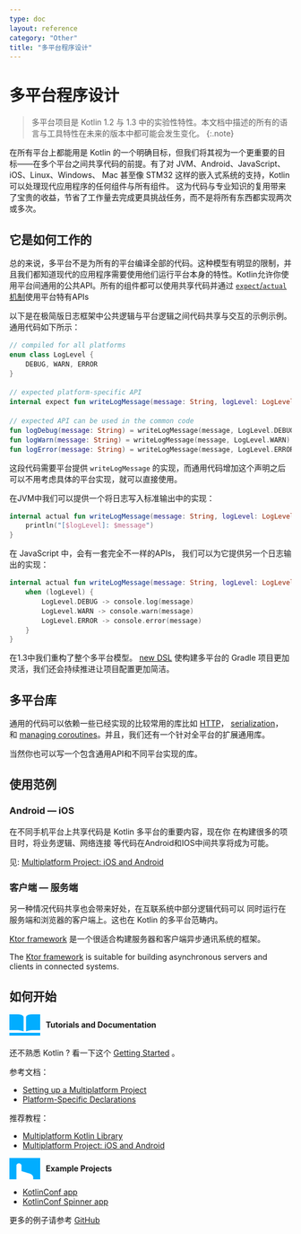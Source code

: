 ```yaml
---
type: doc
layout: reference
category: "Other"
title: "多平台程序设计"
---
```


# 多平台程序设计

> 多平台项目是 Kotlin 1.2 与 1.3 中的实验性特性。本文档中描述的所有的语言<!--
-->与工具特性在未来的版本中都可能会发生变化。
{:.note}

在所有平台上都能用是 Kotlin 的一个明确目标，但我们将其视为一个更重要的目标<!--
-->——在多个平台之间共享代码的前提。有了对 JVM、Android、JavaScript、iOS、Linux、Windows、
Mac 甚至像 STM32 这样的嵌入式系统的支持，Kotlin 可以处理现代应用程序的任何组件与所有组件。
这为代码与专业知识的复用带来了宝贵的收益，节省了工作量去完成更具<!--
-->挑战任务，而不是将所有东西都实现两次或多次。

## 它是如何工作的

总的来说，多平台不是为所有的平台编译全部的代码。这种模型有明显的<!--
-->限制，并且我们都知道现代的应用程序需要使用他们运行平台本身的<!--
-->特性。Kotlin允许你使用平台间通用的公共API。<!--
-->所有的组件都可以使用共享代码并通过 [`expect`/`actual` 机制](platform-specific-declarations.html)<!--
-->使用平台特有APIs

以下是在极简版日志框架中公共逻辑与平台逻辑之间代码共享与交互的示例<!--
-->示例。通用代码如下所示：




```kotlin
// compiled for all platforms
enum class LogLevel {
    DEBUG, WARN, ERROR
}

// expected platform-specific API
internal expect fun writeLogMessage(message: String, logLevel: LogLevel)

// expected API can be used in the common code
fun logDebug(message: String) = writeLogMessage(message, LogLevel.DEBUG)
fun logWarn(message: String) = writeLogMessage(message, LogLevel.WARN)
fun logError(message: String) = writeLogMessage(message, LogLevel.ERROR)
```



这段代码需要平台提供 `writeLogMessage` 的实现，而通用代码<!--
-->增加这个声明之后可以不用考虑具体的平台实现，就可以直接使用。

在JVM中我们可以提供一个将日志写入标准输出中的实现：



```kotlin
internal actual fun writeLogMessage(message: String, logLevel: LogLevel) {
    println("[$logLevel]: $message")
}
```



在 JavaScript 中，会有一套完全不一样的APIs，
我们可以为它提供另一个日志输出的实现：



```kotlin
internal actual fun writeLogMessage(message: String, logLevel: LogLevel) {
    when (logLevel) {
        LogLevel.DEBUG -> console.log(message)
        LogLevel.WARN -> console.warn(message)
        LogLevel.ERROR -> console.error(message)
    }
}
```



在1.3中我们重构了整个多平台模型。 [new DSL](building-mpp-with-gradle.html) 使构建<!--
-->多平台的 Gradle 项目更加灵活，我们还会持续推进让项目配置更加<!--
-->简洁。

## 多平台库

通用的代码可以依赖一些已经实现的比较常用的库比如 [HTTP](https://ktor.kotlincn.net/clients/http-client/multiplatform.html)， [serialization](https://github.com/Kotlin/kotlinx.serialization)， 和 [managing
coroutines](https://github.com/Kotlin/kotlinx.coroutines)。并且，我们还有一个针对全平台的扩展通用库。

当然你也可以写一个包含通用API和不同平台实现的库。

## 使用范例

### Android — iOS

在不同手机平台上共享代码是 Kotlin 多平台的重要内容，现在你
在构建很多的项目时，将业务逻辑、网络连接
等代码在Android和IOS中间共享将成为可能。

见: [Multiplatform Project: iOS and Android](https://www.kotlincn.net/docs/tutorials/native/mpp-ios-android.html)

### 客户端 — 服务端

另一种情况代码共享也会带来好处，在互联系统中部分逻辑代码可以
同时运行在服务端和浏览器的客户端上。这也在 Kotlin
的多平台范畴内。

[Ktor framework](https://ktor.io/) 是一个很适合构建服务器和客户端异步通讯系统的框架。

The [Ktor framework](https://ktor.io/) is suitable for building asynchronous servers and clients in connected systems.

## 如何开始

<div style="display: flex; align-items: center; margin-bottom: 20px">
    <img src="/assets/images/landing/native/book.png" height="38p" width="55" style="margin-right: 10px;">
    <b>Tutorials and Documentation</b>
</div>

还不熟悉 Kotlin ? 看一下这个 [Getting Started](basic-syntax.html) 。

参考文档：
- [Setting up a Multiplatform Project](building-mpp-with-gradle.html#setting-up-a-multiplatform-project)
- [Platform-Specific Declarations](platform-specific-declarations.html)

推荐教程：
- [Multiplatform Kotlin Library](https://www.kotlincn.net/docs/tutorials/multiplatform-library.html)
- [Multiplatform Project: iOS and Android](https://www.kotlincn.net/docs/tutorials/native/mpp-ios-android.html)

<div style="display: flex; align-items: center; margin-bottom: 10px;">
    <img src="/assets/images/landing/native/try.png" height="38p" width="55" style="margin-right: 10px;">
    <b>Example Projects</b>
</div>

- [KotlinConf app](https://github.com/JetBrains/kotlinconf-app)
- [KotlinConf Spinner app](https://github.com/jetbrains/kotlinconf-spinner)

更多的例子请参考 [GitHub](https://github.com/JetBrains/kotlin-examples)
